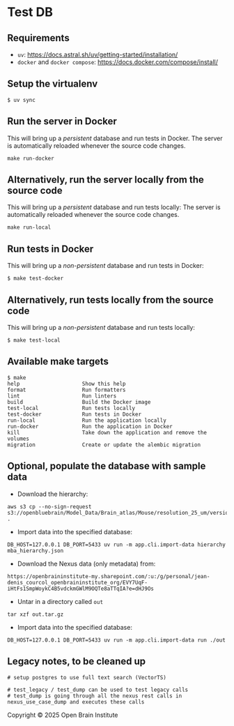 # Test DB

## Requirements

- `uv`: https://docs.astral.sh/uv/getting-started/installation/
- `docker` and `docker compose`: https://docs.docker.com/compose/install/


## Setup the virtualenv

```
$ uv sync
```

## Run the server in Docker

This will bring up a *persistent* database and run tests in Docker.
The server is automatically reloaded whenever the source code changes.

```
make run-docker
```

## Alternatively, run the server locally from the source code

This will bring up a *persistent* database and run tests locally:
The server is automatically reloaded whenever the source code changes.

```
make run-local
```

## Run tests in Docker

This will bring up a *non-persistent* database and run tests in Docker:

```
$ make test-docker
```

## Alternatively, run tests locally from the source code

This will bring up a *non-persistent* database and run tests locally:

```
$ make test-local
```

## Available make targets

```
$ make
help                    Show this help
format                  Run formatters
lint                    Run linters
build                   Build the Docker image
test-local              Run tests locally
test-docker             Run tests in Docker
run-local               Run the application locally
run-docker              Run the application in Docker
kill                    Take down the application and remove the volumes
migration               Create or update the alembic migration
```


## Optional, populate the database with sample data

- Download the hierarchy:

```
aws s3 cp --no-sign-request s3://openbluebrain/Model_Data/Brain_atlas/Mouse/resolution_25_um/version_1.1.0/Parcellation_ontology/mba_hierarchy.json . 
```

- Import data into the specified database:
```
DB_HOST=127.0.0.1 DB_PORT=5433 uv run -m app.cli.import-data hierarchy mba_hierarchy.json
```

- Download the Nexus data (only metadata) from:
```
https://openbraininstitute-my.sharepoint.com/:u:/g/personal/jean-denis_courcol_openbraininstitute_org/EVY7UqF-iHtFs1SmpWoykC4B5vdckmGWlM9OQTe8aTTqIA?e=dHJ9Os
```
- Untar in a directory called `out`

```
tar xzf out.tar.gz
```

- Import data into the specified database:
```
DB_HOST=127.0.0.1 DB_PORT=5433 uv run -m app.cli.import-data run ./out
```

## Legacy notes, to be cleaned up

```
# setup postgres to use full text search (VectorTS)

# test_legacy / test_dump can be used to test legacy calls
# test_dump is going through all the nexus rest calls in nexus_use_case_dump and executes these calls
```


Copyright © 2025 Open Brain Institute
